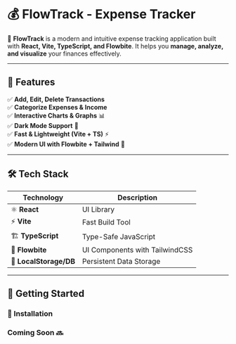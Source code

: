 # 💰 FlowTrack - Expense Tracker

🚀 **FlowTrack** is a modern and intuitive expense tracking application built with **React, Vite, TypeScript, and Flowbite**. It helps you **manage, analyze, and visualize** your finances effectively.  

---

## 🎯 Features

✅ **Add, Edit, Delete Transactions**  
✅ **Categorize Expenses & Income**  
✅ **Interactive Charts & Graphs** 📊  
✅ **Dark Mode Support** 🌙  
✅ **Fast & Lightweight (Vite + TS)** ⚡  
✅ **Modern UI with Flowbite + Tailwind** 🎨  

---

## 🛠️ Tech Stack

| Technology     | Description |
|---------------|------------|
| ⚛️ **React**  | UI Library |
| ⚡ **Vite**   | Fast Build Tool |
| 🏗 **TypeScript** | Type-Safe JavaScript |
| 🎨 **Flowbite** | UI Components with TailwindCSS |
| 🏦 **LocalStorage/DB** | Persistent Data Storage |

---

## 🚀 Getting Started

### 🔧 Installation

### Coming Soon 🔜